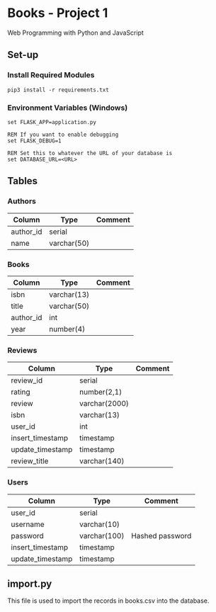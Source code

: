 # Books - Project 1

Web Programming with Python and JavaScript

## Set-up

### Install Required Modules

```dos
pip3 install -r requirements.txt
```

### Environment Variables (Windows)

```dos
set FLASK_APP=application.py

REM If you want to enable debugging
set FLASK_DEBUG=1

REM Set this to whatever the URL of your database is
set DATABASE_URL=<URL>
```

## Tables

### Authors

|Column          |Type        |Comment        |
|----------------|------------|---------------|
|author_id       |serial      |               |
|name            |varchar(50) |               |

### Books

|Column          |Type        |Comment        |
|----------------|------------|---------------|
|isbn            |varchar(13) |               |
|title           |varchar(50) |               |
|author_id       |int         |               |
|year            |number(4)   |               |

### Reviews

|Column          |Type         |Comment|
|----------------|-------------|-------|
|review_id       |serial       |       |
|rating          |number(2,1)  |       |
|review          |varchar(2000)|       |
|isbn            |varchar(13)  |       |
|user_id         |int          |       |
|insert_timestamp|timestamp    |       |
|update_timestamp|timestamp    |       |
|review_title    |varchar(140) |       |

### Users

|Column          |Type        |Comment        |
|----------------|------------|---------------|
|user_id         |serial      |               |
|username        |varchar(10) |               |
|password        |varchar(100)|Hashed password|
|insert_timestamp|timestamp   |               |
|update_timestamp|timestamp   |               |

## import.py

This file is used to import the records in books.csv into the database.
